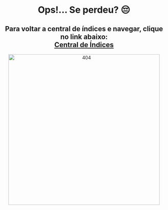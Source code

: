 <div align="center">
    <h1>Ops!... Se perdeu? 😔</h1>
    <h2>Para voltar a central de índices e navegar, clique no link abaixo:<br><a href="https://github.com/hcode-cafe/central-indices">Central de Índices</a></h2>
    <img alt="404" src="https://hcode.com.br/error.svg" width="472px" height="472px">
</div>